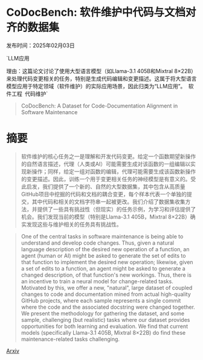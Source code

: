 # CoDocBench: 软件维护中代码与文档对齐的数据集

发布时间：2025年02月03日

`LLM应用

理由：这篇论文讨论了使用大型语言模型（如Llama-3.1 405B和Mixtral 8×22B）来处理代码变更相关的任务，特别是生成代码编辑和变更描述。这属于将大型语言模型应用于特定领域（软件维护）的实际应用场景，因此归类为“LLM应用”。` `软件工程` `代码维护`

> CoDocBench: A Dataset for Code-Documentation Alignment in Software Maintenance

# 摘要

> 软件维护的核心任务之一是理解和开发代码变更。给定一个函数期望新操作的自然语言描述，代理（人类或AI）可能需要生成对该函数的一组编辑以实现新操作；同样，给定一组对函数的编辑，代理可能需要生成该函数新操作的变更描述。因此，训练一个用于变更相关任务的神经模型是有意义的。受此启发，我们提供了一个新的、自然的大型数据集，其中包含从高质量GitHub项目中挖掘的代码和文档的耦合变更，每个样本代表一个单独的提交，其中代码和相关的文档字符串一起被更改。我们介绍了数据集收集方法，并提供了一些具有挑战性（但现实）的任务示例，为学习和评估提供了机会。我们发现当前的模型（特别是Llama-3.1 405B，Mixtral 8×22B）确实发现这些与维护相关的任务具有挑战性。

> One of the central tasks in software maintenance is being able to understand and develop code changes. Thus, given a natural language description of the desired new operation of a function, an agent (human or AI) might be asked to generate the set of edits to that function to implement the desired new operation; likewise, given a set of edits to a function, an agent might be asked to generate a changed description, of that function's new workings. Thus, there is an incentive to train a neural model for change-related tasks. Motivated by this, we offer a new, "natural", large dataset of coupled changes to code and documentation mined from actual high-quality GitHub projects, where each sample represents a single commit where the code and the associated docstring were changed together. We present the methodology for gathering the dataset, and some sample, challenging (but realistic) tasks where our dataset provides opportunities for both learning and evaluation. We find that current models (specifically Llama-3.1 405B, Mixtral 8$\times$22B) do find these maintenance-related tasks challenging.

[Arxiv](https://arxiv.org/abs/2502.00519)